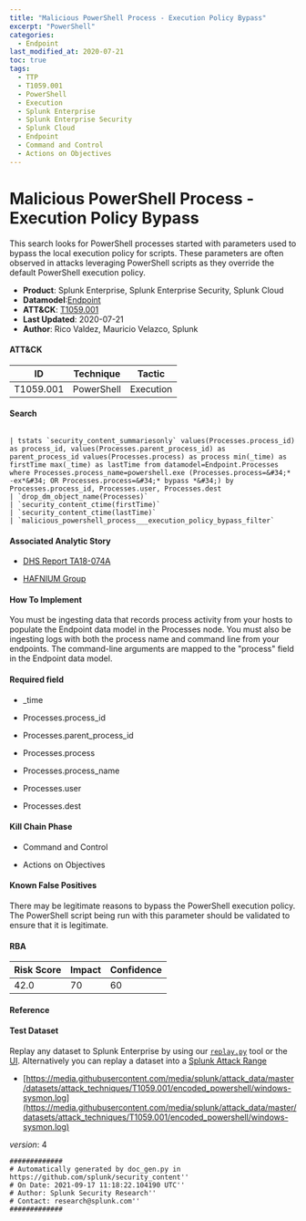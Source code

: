 ```yaml
---
title: "Malicious PowerShell Process - Execution Policy Bypass"
excerpt: "PowerShell"
categories:
  - Endpoint
last_modified_at: 2020-07-21
toc: true
tags:
  - TTP
  - T1059.001
  - PowerShell
  - Execution
  - Splunk Enterprise
  - Splunk Enterprise Security
  - Splunk Cloud
  - Endpoint
  - Command and Control
  - Actions on Objectives
---
```


# Malicious PowerShell Process - Execution Policy Bypass

This search looks for PowerShell processes started with parameters used to bypass the local execution policy for scripts. These parameters are often observed in attacks leveraging PowerShell scripts as they override the default PowerShell execution policy.

- **Product**: Splunk Enterprise, Splunk Enterprise Security, Splunk Cloud
- **Datamodel**:[Endpoint](https://docs.splunk.com/Documentation/CIM/latest/User/Endpoint)
- **ATT&CK**: [T1059.001](https://attack.mitre.org/techniques/T1059/001/)
- **Last Updated**: 2020-07-21
- **Author**: Rico Valdez, Mauricio Velazco, Splunk


#### ATT&CK

| ID          | Technique   | Tactic       |
| ----------- | ----------- |--------------|
| T1059.001 | PowerShell | Execution |


#### Search

```

| tstats `security_content_summariesonly` values(Processes.process_id) as process_id, values(Processes.parent_process_id) as parent_process_id values(Processes.process) as process min(_time) as firstTime max(_time) as lastTime from datamodel=Endpoint.Processes where Processes.process_name=powershell.exe (Processes.process=&#34;* -ex*&#34; OR Processes.process=&#34;* bypass *&#34;) by Processes.process_id, Processes.user, Processes.dest 
| `drop_dm_object_name(Processes)` 
| `security_content_ctime(firstTime)` 
| `security_content_ctime(lastTime)` 
| `malicious_powershell_process___execution_policy_bypass_filter`
```

#### Associated Analytic Story

* [DHS Report TA18-074A](_stories/dhs_report_ta18-074a)

* [HAFNIUM Group](_stories/hafnium_group)


#### How To Implement
You must be ingesting data that records process activity from your hosts to populate the Endpoint data model in the Processes node. You must also be ingesting logs with both the process name and command line from your endpoints. The command-line arguments are mapped to the &#34;process&#34; field in the Endpoint data model.

#### Required field

* _time

* Processes.process_id

* Processes.parent_process_id

* Processes.process

* Processes.process_name

* Processes.user

* Processes.dest


#### Kill Chain Phase

* Command and Control

* Actions on Objectives


#### Known False Positives
There may be legitimate reasons to bypass the PowerShell execution policy. The PowerShell script being run with this parameter should be validated to ensure that it is legitimate.



#### RBA

| Risk Score  | Impact      | Confidence   |
| ----------- | ----------- |--------------|
| 42.0 | 70 | 60 |



#### Reference


#### Test Dataset
Replay any dataset to Splunk Enterprise by using our [`replay.py`](https://github.com/splunk/attack_data#using-replaypy) tool or the [UI](https://github.com/splunk/attack_data#using-ui).
Alternatively you can replay a dataset into a [Splunk Attack Range](https://github.com/splunk/attack_range#replay-dumps-into-attack-range-splunk-server)


* [https://media.githubusercontent.com/media/splunk/attack_data/master/datasets/attack_techniques/T1059.001/encoded_powershell/windows-sysmon.log](https://media.githubusercontent.com/media/splunk/attack_data/master/datasets/attack_techniques/T1059.001/encoded_powershell/windows-sysmon.log)


_version_: 4

```
#############
# Automatically generated by doc_gen.py in https://github.com/splunk/security_content''
# On Date: 2021-09-17 11:18:22.104190 UTC''
# Author: Splunk Security Research''
# Contact: research@splunk.com''
#############
```